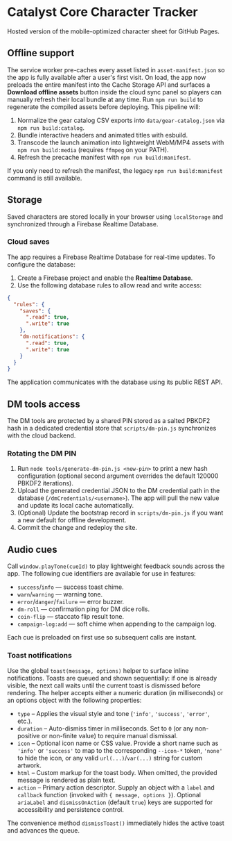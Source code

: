 # Catalyst Core Character Tracker

Hosted version of the mobile-optimized character sheet for GitHub Pages.

## Offline support

The service worker pre-caches every asset listed in `asset-manifest.json` so the
app is fully available after a user's first visit. On load, the app now
preloads the entire manifest into the Cache Storage API and surfaces a
**Download offline assets** button inside the cloud sync panel so players can
manually refresh their local bundle at any time. Run `npm run build` to
regenerate the compiled assets before deploying. This pipeline will:

1. Normalize the gear catalog CSV exports into `data/gear-catalog.json` via
   `npm run build:catalog`.
2. Bundle interactive headers and animated titles with esbuild.
3. Transcode the launch animation into lightweight WebM/MP4 assets with
   `npm run build:media` (requires `ffmpeg` on your PATH).
4. Refresh the precache manifest with `npm run build:manifest`.

If you only need to refresh the manifest, the legacy
`npm run build:manifest` command is still available.

## Storage

Saved characters are stored locally in your browser using `localStorage` and synchronized through a Firebase Realtime Database.

### Cloud saves

The app requires a Firebase Realtime Database for real-time updates. To
configure the database:

1. Create a Firebase project and enable the **Realtime Database**.
2. Use the following database rules to allow read and write access:

```json
{
  "rules": {
    "saves": {
      ".read": true,
      ".write": true
    },
    "dm-notifications": {
      ".read": true,
      ".write": true
    }
  }
}
```

The application communicates with the database using its public REST API.

## DM tools access

The DM tools are protected by a shared PIN stored as a salted PBKDF2 hash in
a dedicated credential store that `scripts/dm-pin.js` synchronizes with the
cloud backend.

### Rotating the DM PIN

1. Run `node tools/generate-dm-pin.js <new-pin>` to print a new hash
   configuration (optional second argument overrides the default 120000 PBKDF2
   iterations).
2. Upload the generated credential JSON to the DM credential path in the
   database (`/dmCredentials/<username>`). The app will pull the new value and
   update its local cache automatically.
3. (Optional) Update the bootstrap record in `scripts/dm-pin.js` if you want a
   new default for offline development.
4. Commit the change and redeploy the site.

## Audio cues

Call `window.playTone(cueId)` to play lightweight feedback sounds across the
app. The following cue identifiers are available for use in features:

* `success`/`info` — success toast chime.
* `warn`/`warning` — warning tone.
* `error`/`danger`/`failure` — error buzzer.
* `dm-roll` — confirmation ping for DM dice rolls.
* `coin-flip` — staccato flip result tone.
* `campaign-log:add` — soft chime when appending to the campaign log.

Each cue is preloaded on first use so subsequent calls are instant.

### Toast notifications

Use the global `toast(message, options)` helper to surface inline notifications. Toasts
are queued and shown sequentially: if one is already visible, the next call waits until
the current toast is dismissed before rendering. The helper accepts either a numeric
duration (in milliseconds) or an options object with the following properties:

* `type` – Applies the visual style and tone (`'info'`, `'success'`, `'error'`, etc.).
* `duration` – Auto-dismiss timer in milliseconds. Set to `0` (or any non-positive or
  non-finite value) to require manual dismissal.
* `icon` – Optional icon name or CSS value. Provide a short name such as `'info'` or
  `'success'` to map to the corresponding `--icon-*` token, `'none'` to hide the icon, or
  any valid `url(...)`/`var(...)` string for custom artwork.
* `html` – Custom markup for the toast body. When omitted, the provided message is
  rendered as plain text.
* `action` – Primary action descriptor. Supply an object with a `label` and `callback`
  function (invoked with `{ message, options }`). Optional `ariaLabel` and
  `dismissOnAction` (default `true`) keys are supported for accessibility and
  persistence control.

The convenience method `dismissToast()` immediately hides the active toast and advances
the queue.

